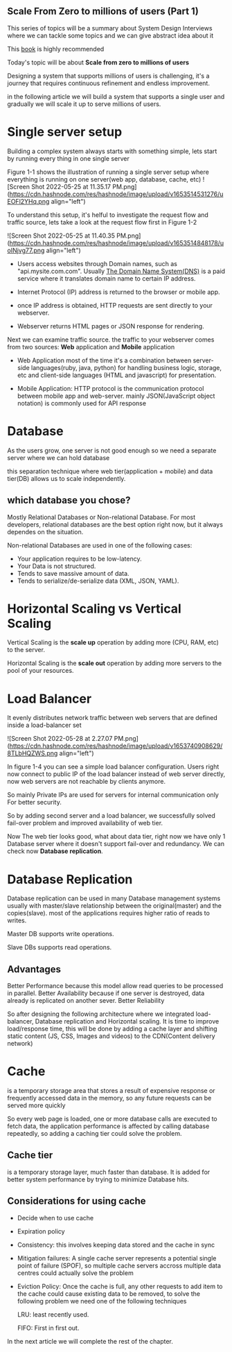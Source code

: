 ## Scale From Zero to millions of users (Part 1)

This series of topics will be a summary about System Design Interviews where we can tackle some topics and we can give abstract idea about it

This [book](https://www.amazon.com/System-Design-Interview-insiders-Second/dp/B08CMF2CQF/ref=sr_1_2?keywords=system+design+interview&qid=1653812661&sprefix=system+des%2Caps%2C214&sr=8-2) is highly recommended

Today's topic will be about **Scale from zero to millions of users** 

Designing a system that supports millions of users is challenging, it's a journey that requires continuous refinement and endless improvement.

in the following article we will build a system that supports a single user and gradually we will scale it up to serve millions of users.

# Single server setup

Building a complex system always starts with something simple, lets start by running every thing in one single server

Figure 1-1 shows the illustration of running a single server setup where everything is running on one server(web app, database, cache, etc)
![Screen Shot 2022-05-25 at 11.35.17 PM.png](https://cdn.hashnode.com/res/hashnode/image/upload/v1653514531276/uEOFl2YHq.png align="left")

To understand this setup, it's helful to investigate the request flow and traffic source, lets take a look at the request flow first in Figure 1-2


![Screen Shot 2022-05-25 at 11.40.35 PM.png](https://cdn.hashnode.com/res/hashnode/image/upload/v1653514848178/uoINjvg77.png align="left")



-  Users access websites through Domain names, such as "api.mysite.com.com". Usually [The Domain Name System(DNS)](https://www.cloudflare.com/learning/dns/what-is-dns/) is a paid service where it translates domain name to certain IP address.

- Internet Protocol (IP) address is returned to the browser or mobile app.


- once IP address is obtained, HTTP requests are sent directly to your webserver.

- Webserver returns HTML pages or JSON response for rendering.

Next we can examine traffic source. the traffic to your webserver comes from two sources: **Web** application and **Mobile** application

- Web Application most of the time it's a combination between server-side languages(ruby, java, python) for handling business logic, storage, etc and client-side languages (HTML and javascript) for presentation.

- Mobile Application: HTTP protocol is the communication protocol between mobile app and web-server. mainly JSON(JavaScript object notation) is commonly used for API response


# Database

As the users grow, one server is not good enough so we need a separate server where we can hold database

this separation technique where web tier(application + mobile) and data tier(DB) allows us to scale independently.

## which database you chose?

Mostly Relational Databases or Non-relational Database.
For most developers, relational databases are the best option right now, but it always dependes on the situation.

Non-relational Databases are used in one of the following cases:

- Your application requires to be low-latency.
- Your Data is not structured.
- Tends to save massive amount of data.
- Tends to serialize/de-serialize data (XML, JSON, YAML).

# Horizontal Scaling vs Vertical Scaling

Vertical Scaling is the **scale up** operation by adding more (CPU, RAM, etc) to the server.

Horizontal Scaling is the **scale out** operation by adding more servers to the pool of your resources.


# Load Balancer

It evenly distributes network traffic between web servers that are defined inside a load-balancer set

![Screen Shot 2022-05-28 at 2.27.07 PM.png](https://cdn.hashnode.com/res/hashnode/image/upload/v1653740908629/8TLbHQZWS.png align="left")

In figure 1-4 you can see a simple load balancer configuration. Users right now connect to public IP of the load balancer instead of web server directly, now web servers are not reachable  by clients anymore. 

So mainly Private IPs are used for servers for internal communication only For better security.

So by adding second server and a load balancer, we successfully solved fail-over problem and improved availability of web tier.

Now The web tier looks good, what about data tier, right now we have only 1 Database server where it doesn't support fail-over and redundancy. We can check now **Database replication**.

# Database Replication

Database replication can be used in many Database management systems usually with master/slave relationship between the original(master) and the copies(slave). most of the applications requires higher ratio of reads to writes.

Master DB supports write operations.

Slave DBs supports read operations.

## Advantages

Better Performance because this model allow read queries to be processed in parallel.
Better Availability because if one server is destroyed, data already is replicated on another sever.
Better Reliability 


So after designing the following architecture where we integrated load-balancer, Database replication and Horizontal scaling. It is time to improve load/response time, this will be done by adding a cache layer and shifting static content (JS, CSS, Images and videos) to the CDN(Content delivery network)

# Cache

is a temporary storage area that stores a result of expensive response or frequently accessed data in the memory, so any future requests can be served more quickly

So every web page is loaded, one or more database calls are executed to fetch data, the application performance is affected by calling database repeatedly, so adding a caching tier could solve the problem.

## Cache tier

is a temporary storage layer, much faster than database. It is added for better system performance by trying to minimize Database hits.


## Considerations for using cache


- Decide when to use cache

- Expiration policy

- Consistency: this involves keeping data stored and the cache in sync

- Mitigation failures: 
A single cache server represents a potential single point of failure (SPOF), so multiple cache servers accross multiple data centres could actually solve the problem

- Eviction Policy:
Once the cache is full, any other requests to add item to the cache could cause existing data to be removed, to solve the following problem we need one of the following techniques

    LRU: least recently used. 

    FIFO: First in first out.


In the next article we will complete the rest of the chapter.






























